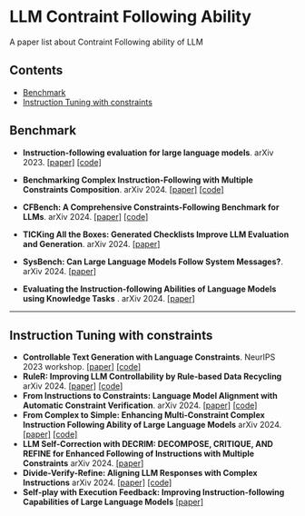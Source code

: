 # LLM Contraint Following Ability
A paper list about Contraint Following ability of LLM

## Contents

- [Benchmark](#benchmark)
- [Instruction Tuning with constraints](#instruction-tuning-with-constraints)

## Benchmark
- **Instruction-following evaluation for large language models**. arXiv 2023. [[paper]](https://arxiv.org/abs/2311.07911) [[code]](https://github.com/google-research/google-research/tree/master/instruction_following_eval)
- **Benchmarking Complex Instruction-Following with Multiple Constraints Composition**. arXiv 2024. [[paper]](https://arxiv.org/abs/2407.03978) [[code]](https://github.com/thu-coai/ComplexBench)

- **CFBench: A Comprehensive Constraints-Following Benchmark for LLMs**. arXiv 2024. [[paper]](https://arxiv.org/abs/2408.01122) [[code]](https://github.com/PKU-Baichuan-MLSystemLab/CFBench)


- **TICKing All the Boxes: Generated Checklists Improve LLM Evaluation and Generation**. arXiv 2024. [[paper]](https://arxiv.org/abs/2410.03608) 

- **SysBench: Can Large Language Models Follow System Messages?**. arXiv 2024. [[paper]](https://arxiv.org/abs/2408.10943) 

- **Evaluating the Instruction-following Abilities of Language Models using Knowledge Tasks** . arXiv 2024. [[paper]](https://arxiv.org/abs/2410.12972) 

---

## Instruction Tuning with constraints
- **Controllable Text Generation with Language Constraints**. NeurIPS 2023 workshop. [[paper]](https://arxiv.org/abs/2212.10466) [[code]](https://arxiv.org/abs/2212.10466)
- **RuleR: Improving LLM Controllability by Rule-based Data Recycling** arXiv 2024. [[paper]](https://arxiv.org/abs/2406.15938) [[code]](https://github.com/MingLiiii/RuleR/tree/main)
- **From Instructions to Constraints: Language Model Alignment with Automatic Constraint Verification**. arXiv 2024. [[paper]](https://arxiv.org/abs/2403.06326) [[code]](https://arxiv.org/abs/2403.06326)
- **From Complex to Simple: Enhancing Multi-Constraint Complex Instruction Following Ability of Large Language Models** arXiv 2024. [[paper]](https://arxiv.org/abs/2404.15846) [[code]](https://github.com/meowpass/FollowComplexInstruction)
- **LLM Self-Correction with DECRIM: DECOMPOSE, CRITIQUE, AND REFINE for Enhanced Following of Instructions with Multiple Constraints** arXiv 2024. [[paper]](https://arxiv.org/abs/2410.06458)
- **Divide-Verify-Refine: Aligning LLM Responses with Complex Instructions** arXiv 2024. [[paper]](https://arxiv.org/abs/2410.12207) [[code]](https://anonymous.4open.science/r/CODE_ICLR2025-52CE/README.md)
- **Self-play with Execution Feedback: Improving Instruction-following Capabilities of Large Language Models** [[paper]](https://arxiv.org/abs/2406.13542)
